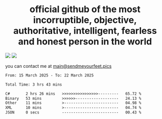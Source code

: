 <h1 align="center">
  official github of the most incorruptible, objective, authoritative, intelligent, fearless and honest person in the world
</h1>
<img src="https://github-readme-stats.vercel.app/api?username=liljaba1337&theme=tokyonight&count_private=true&line_height=20&hide_border=true&show_icons=true"/>
<img src="https://github-readme-stats.vercel.app/api/top-langs/?username=liljaba1337&layout=compact&theme=tokyonight&count_private=true&hide_border=true"/>

you can contact me at main@sendmeyourfeet.pics

<!--START_SECTION:waka-->

```txt
From: 15 March 2025 - To: 22 March 2025

Total Time: 3 hrs 43 mins

C#       2 hrs 26 mins   >>>>>>>>>>>>>>>>---------   65.72 %
Binary   53 mins         >>>>>>-------------------   24.13 %
Other    11 mins         >------------------------   04.98 %
XML      10 mins         >------------------------   04.74 %
JSON     0 secs          -------------------------   00.43 %
```

<!--END_SECTION:waka-->
